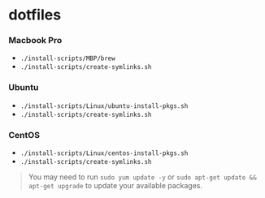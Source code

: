 # dotfiles

### Macbook Pro
- `./install-scripts/MBP/brew`
- `./install-scripts/create-symlinks.sh`

### Ubuntu
- `./install-scripts/Linux/ubuntu-install-pkgs.sh`
- `./install-scripts/create-symlinks.sh`

### CentOS
- `./install-scripts/Linux/centos-install-pkgs.sh`
- `./install-scripts/create-symlinks.sh`

> You may need to run `sudo yum update -y` or `sudo apt-get update && apt-get upgrade` to update your available packages.
